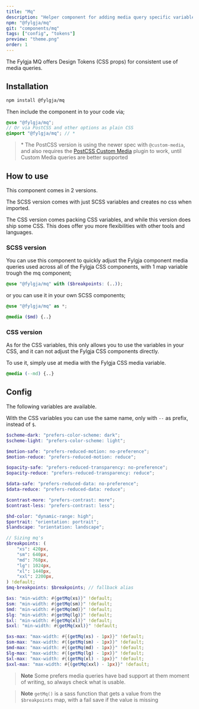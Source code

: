 ```yaml
---
title: "Mq"
description: "Helper component for adding media query specific variables to multiple components."
npm: "@fylgja/mq"
git: "components/mq"
tags: ["config", "tokens"]
preview: "theme.png"
order: 1
---
```


The Fylgja MQ offers Design Tokens (CSS props) for consistent use of media queries.

## Installation

```bash
npm install @fylgja/mq
```

Then include the component in to your code via;

```scss
@use "@fylgja/mq";
// Or via PostCSS and other options as plain CSS
@import "@fylgja/mq"; // *
```

> \* The PostCSS version is using the newer spec with `@custom-media`,
> and also requires the [PostCSS Custom Media](https://github.com/csstools/postcss-plugins/tree/main/plugins/postcss-custom-media) plugin to work,
> until Custom Media queries are better supported

## How to use

This component comes in 2 versions.

The SCSS version comes with just SCSS variables and creates no css when imported.

The CSS version comes packing CSS variables, and while this version does ship some CSS.
This does offer you more flexibilities with other tools and languages.

### SCSS version

You can use this component to quickly adjust the Fylgja component media queries used across all of the Fylgja CSS components,
with 1 map variable trough the mq component;

```scss
@use "@fylgja/mq" with ($breakpoints: (..));
```

or you can use it in your own SCSS components;

```scss
@use "@fylgja/mq" as *;

@media ($md) {..}
```

### CSS version

As for the CSS variables,
this only allows you to use the variables in your CSS,
and it can not adjust the Fylgja CSS components directly.

To use it, simply use at media with the Fylgja CSS media variable.

```css
@media (--md) {..}
```

## Config

The following variables are available.

With the CSS variables you can use the same name, only with `--` as prefix,
instead of `$`.

```scss
$scheme-dark: "prefers-color-scheme: dark";
$scheme-light: "prefers-color-scheme: light";

$motion-safe: "prefers-reduced-motion: no-preference";
$motion-reduce: "prefers-reduced-motion: reduce";

$opacity-safe: "prefers-reduced-transparency: no-preference";
$opacity-reduce: "prefers-reduced-transparency: reduce";

$data-safe: "prefers-reduced-data: no-preference";
$data-reduce: "prefers-reduced-data: reduce";

$contrast-more: "prefers-contrast: more";
$contrast-less: "prefers-contrast: less";

$hd-color: "dynamic-range: high";
$portrait: "orientation: portrait";
$landscape: "orientation: landscape";

// Sizing mq's
$breakpoints: (
    "xs": 420px,
    "sm": 640px,
    "md": 768px,
    "lg": 1024px,
    "xl": 1440px,
    "xxl": 2200px,
) !default;
$mq-breakpoints: $breakpoints; // fallback alias

$xs: "min-width: #{getMq(xs)}" !default;
$sm: "min-width: #{getMq(sm)}" !default;
$md: "min-width: #{getMq(md)}" !default;
$lg: "min-width: #{getMq(lg)}" !default;
$xl: "min-width: #{getMq(xl)}" !default;
$xxl: "min-width: #{getMq(xxl)}" !default;

$xs-max: "max-width: #{(getMq(xs) - 1px)}" !default;
$sm-max: "max-width: #{(getMq(sm) - 1px)}" !default;
$md-max: "max-width: #{(getMq(md) - 1px)}" !default;
$lg-max: "max-width: #{(getMq(lg) - 1px)}" !default;
$xl-max: "max-width: #{(getMq(xl) - 1px)}" !default;
$xxl-max: "max-width: #{(getMq(xxl) - 1px)}" !default;
```

> **Note** Some prefers media queries have bad support at them moment of writing,
> so always check what is usable.

> **Note** `getMq()` is a sass function that gets a value from the `$breakpoints` map,
> with a fail save if the value is missing
